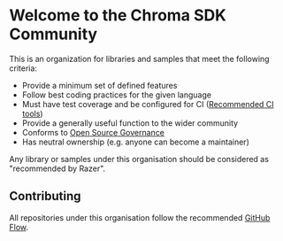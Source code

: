 # Welcome to the Chroma SDK Community

This is an organization for libraries and samples that meet the following criteria:
* Provide a minimum set of defined features
* Follow best coding practices for the given language
* Must have test coverage and be configured for CI ([Recommended CI tools](https://github.com/marketplace/category/continuous-integration))
* Provide a generally useful function to the wider community
* Conforms to [Open Source Governance](http://openopensource.org/)
* Has neutral ownership (e.g. anyone can become a maintainer)

Any library or samples under this organisation should be considered as "recommended by Razer".

## Contributing

All repositories under this organisation follow the recommended [GitHub Flow](https://guides.github.com/introduction/flow/).
